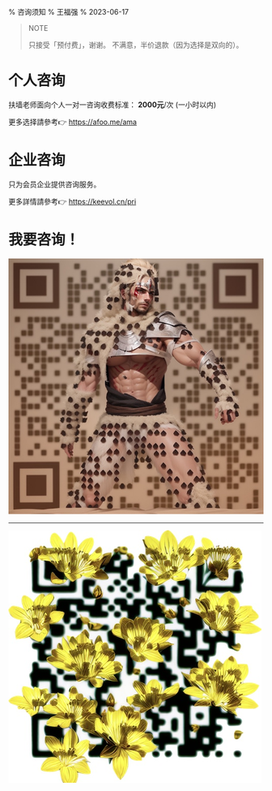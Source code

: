 % 咨询须知
% 王福强
% 2023-06-17

> NOTE
>
> 只接受「预付费」，谢谢。
> 不满意，半价退款（因为选择是双向的）。

# 个人咨询

扶墙老师面向个人一对一咨询收费标准： **2000元**/次 (一小时以内)

更多选择請參考👉 <https://afoo.me/ama>

# 企业咨询

只为会员企业提供咨询服务。

更多詳情請參考👉 <https://keevol.cn/pri>

# 我要咨询！

![](images/wx.jpg)

---

![qrcode for this page](qrcodes/consulting.jpg)



